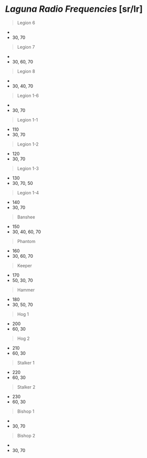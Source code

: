 #  _Laguna Radio Frequencies_ [sr/lr]

> Legion 6
- 
- 30, 70

> Legion 7
- 
- 30, 60, 70

> Legion 8
- 
- 30, 40, 70

> Legion 1-6
- 
- 30, 70

> Legion 1-1
- 110
- 30, 70

> Legion 1-2
- 120
- 30, 70

> Legion 1-3
- 130
- 30, 70, 50

> Legion 1-4
- 140
- 30, 70

> Banshee
- 150
- 30, 40, 60, 70

> Phantom
- 160
- 30, 60, 70

> Keeper
- 170
- 50, 30, 70

> Hammer
- 180
- 30, 50, 70

> Hog 1
- 200
- 60, 30

> Hog 2
- 210
- 60, 30

> Stalker 1
- 220
- 60, 30

> Stalker 2
- 230
- 60, 30

> Bishop 1
- 
- 30, 70

> Bishop 2
- 
- 30, 70